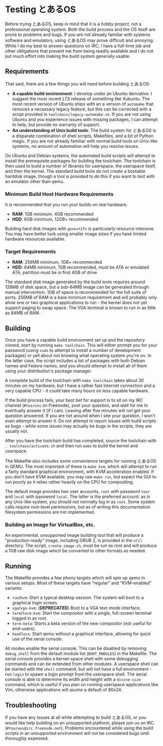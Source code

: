 # Testing とあるOS

Before trying とあるOS, keep in mind that it is a *hobby project*, not a professional operating system. Both the build process and the OS itself are prone to problems and bugs. If you are not already familiar with systems software and emulators, using とあるOS may prove difficult and annoying. While I do my best to answer questions on IRC, I have a full-time job and other obligations that prevent me from being readily available and I do not put much effort into making the build system generally usable.

## Requirements ##

That said, there are a few things you will need before building とあるOS:

* **A capable build environment**: I develop under an Ubuntu derivative. I suggest the most recent *LTS* release of something like Xubuntu. The most recent version of Ubuntu ships with an a version of `automake` that removes a necessary legacy feature, but this can be corrected with a script provided in `toolchain/legacy-automake.sh`. If you are not using Ubuntu and you experience issues with missing packages, I can attempt to help, but provide no warranty of support.
* **An understanding of Unix build tools**: The build system for とあるOS is a disparate combination of shell scripts, Makefiles, and a bit of Python magic. If you are not already familiar with normal build tools on Unix-like systems, no amount of automation will help you resolve issues.

On Ubuntu and Debian systems, the automated build scripts will attempt to install the prerequisite packages for building the toolchain. The toolchain is then used to build a number of libraries for userspace, the userspace itself, and then the kernel. The standard build tools do not create a bootable harddisk image, though a tool is provided to do this if you want to test with an emulator other than qemu.

### Minimum Build Host Hardware Requirements ###

It is recommended that you run your builds on real hardware.

* **RAM**: 1GB minimum, 4GB recommended
* **HDD**: 6GB minimum, 12GB+ recommended

Building hard disk images with `genext2fs` is particularly resource intensive. You may have better luck using smaller image sizes if you have limited hardware resources available.

### Target Requirements ###

* **RAM**: 256MB minimum, 1GB+ recommended
* **HDD**: 64MB minimum, 1GB recommended, must be ATA or emulated ATA, partition must be in first 4GB of drive

The standard disk image generated by the build tools requires around 128MB of disk space, but a sub-64MB image can be generated through manual intervention. 1GB of space is recommended for the full suite of ports. 256MB of RAM is a bare minimum requirement and will probably only allow one or two graphical applications to run - the kernel does not yet support paging to swap space. The VGA terminal is known to run in as little as 64MB of RAM.

## Building ##

Once you have a capable build environment set up and the repository cloned, start by running `make toolchain`. This will either prompt you for your password (using `sudo` to attempt to install a number of development packages) or yell about not knowing what operating system you're on. In the latter case, the script includes a list of packages with both Debian names and Fedora names, and you should attempt to install all of them using your distribution's package manager.

A complete build of the toolchain with `make toolchain` takes about 30 minutes on my hardware, but I have a rather fast Internet connection and a very capable CPU - it could take many hours on less capable hardware.

If the build process fails, your best bet for support is to sit on my IRC channel (`#toaruos` on Freenode), post your question, and *wait* for me to eventually answer it (if I can). Leaving after five minutes will not get your question answered. If you are not around when I see your question, I won't even attempt to answer it. Do not attempt to report issues with build scripts as bugs - while some issues may actually be bugs in the scripts, they are usually not.

After you have the toolchain build has completed, source the toolchain with `. toolchain/activate.sh` and then run `make` to build the kernel and userspace.

The Makefile also includes some convenience targets for running とあるOS in QEMU. The most important of these is `make kvm`, which will attempt to run a fairly standard graphical environment, with KVM acceleration enabled. If you don't have KVM available, you may use `make run`, but expect the GUI to run poorly as it relies rather heavily on the CPU for compositing.

The default image provides two user accounts, `root` with password `toor` and `local` with password `local`. The latter is the preferred account: as in any Unix-like system, you should not normally log in as `root`. Some system calls require root-level permissions, but as of writing this documentation filesystem permissions are not implemented.

### Building an Image for VirtualBox, etc. ###
An experimental, unsupported image building tool that will produce a "production-ready" image, including GRUB 2, is provided in the `util` directory. The script, `create-image.sh`, must be run as root and will produce a 1GB raw disk image which be converted to other formats as needed.

## Running

The Makefile provides a few phony targets which will spin up qemu in various setups. Most of these targets have "regular" and "KVM-enabled" variants:

- `run`/`kvm`: Start a typical desktop session. The system will boot to a graphical login screen.
- `vga`/`vga-kvm`: (**DEPRECATED**) Boot to a VGA text-mode interface.
- `term`/`term-kvm`: Start the compositor with a single, full-screen terminal logged in as root.
- `term-beta`: Starts a beta version of the new compositor (not useful for end-users).
- `headless`: Start qemu without a graphical interface, allowing for quick use of the serial console.

All modes enable the serial console. This can be disabled by removing `debug_shell` from the default module list (`BOOT_MODULES`) in the Makefile. The serial console provides a kernel-space shell with some debugging commands and can be extended from other modules. A userspace shell can be started with the `shell` command, but will not have a full environment - run `login` to spawn a login prompt from the userspace shell. The serial console is able to determine its width and height with a `divine-size` command, which is useful if you plan on running userspace applications like Vim, otherwise applications will asume a default of 80x24.

## Troubleshooting
If you have any issues at all while attempting to build とあるOS, or you would like help building on an unsupported platform, please join us on IRC (`#toaruos@irc.freenode.net`). Problems encountered while using the build scripts in an unsupported environment will not be considered bugs until thoroughly examined.

